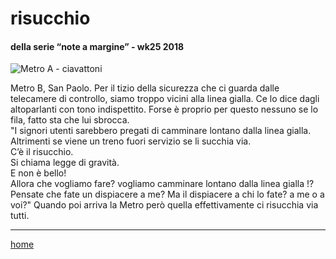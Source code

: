 # risucchio    

#### della serie “note a margine” - wk25 2018  
![](https://drive.google.com/uc?id=1ogmZ3YuhFKx-5tIFhbldmmXALROkuT3A "Metro A - ciavattoni")
<!--- /interarete041.png --->  

Metro B, San Paolo. Per il tizio della sicurezza che ci guarda dalle telecamere di controllo, siamo troppo vicini alla linea gialla. Ce lo dice dagli altoparlanti con tono indispettito. Forse è proprio per questo nessuno se lo fila, fatto sta che lui sbrocca.  
"I signori utenti sarebbero pregati di camminare lontano dalla linea gialla.  
Altrimenti se viene un treno fuori servizio se li succhia via.  
C’è il risucchio.  
Si chiama legge di gravità.  
E non è bello!  
Allora che vogliamo fare? vogliamo camminare lontano dalla linea gialla !? Pensate che fate un dispiacere a me? Ma il dispiacere a chi lo fate? a me o a voi?" 
Quando poi arriva la Metro però quella effettivamente ci risucchia via tutti.

---  
[home](/interarete.md)
